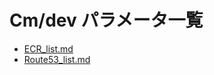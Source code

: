 # Cm/dev パラメータ一覧

- [ECR_list.md](https://x-connectnetworks.github.io/document//Cm/dev/ECR_list.html)
- [Route53_list.md](https://x-connectnetworks.github.io/document//Cm/dev/Route53_list.html)
